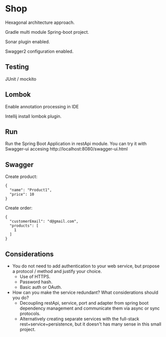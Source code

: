 # Shop

Hexagonal architecture approach.

Gradle multi module Spring-boot project.

Sonar plugin enabled.

Swagger2 configuration enabled.

## Testing

JUnit / mockito

## Lombok

Enable annotation processing in IDE

Intellij install lombok plugin.

## Run

Run the Spring Boot Application in restApi module.
You can try it with Swagger-ui accesing http://localhost:8080/swagger-ui.html

## Swagger
Create product:

    {
      "name": "Product1",
      "price": 10
    }

Create order:

    {
      "customerEmail": "d@gmail.com",
      "products": [
        1
      ]
    }
    
## Considerations
- You do not need to add authentication to your web service, but propose a protocol / method and
justify your choice.
    - Use of HTTPS.
    - Password hash.
    - Basic auth or OAuth.
- How can you make the service redundant? What considerations should you do?
    - Decoupling restApi, service, port and adapter from spring boot dependency management and communicate them via async or sync protocols.
    - Alternatively creating separate services with the full-stack rest+service+persistence, but it doesn't has many sense in this small project.

